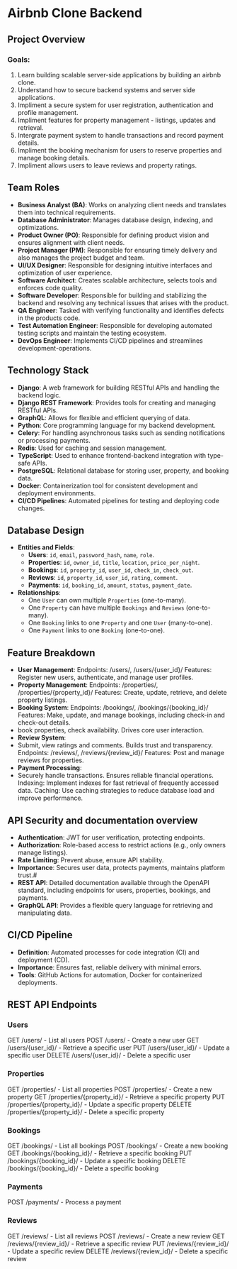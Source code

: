 # Airbnb Clone Backend

## Project Overview
### **Goals**:
1. Learn building scalable server-side applications by building an airbnb clone.
2. Understand how to secure backend systems and server side applications.
3. Impliment a secure system for user registration, authentication and profile management.
4. Impliment features for property management - listings, updates and retrieval.
5. Intergrate payment system to handle transactions and record payment details.
6. Impliment the booking mechanism for users to reserve properties and manage booking details.
7. Impliment allows users to leave reviews and property ratings.
     
## Team Roles
- **Business Analyst (BA)**: Works on analyzing client needs and  translates them into technical requirements.
- **Database Administrator**: Manages database design, indexing, and optimizations.
- **Product Owner (PO)**: Responsible for defining product vision and ensures alignment with client needs.
- **Project Manager (PM)**: Responsible for ensuring timely delivery and also manages the project budget and team.
- **UI/UX Designer**: Responsible for designing intuitive interfaces and optimization of user experience.
- **Software Architect**: Creates scalable architecture, selects tools and enforces code quality.
- **Software Developer**: Responsible for building and stabilizing the backend and resolving any technical issues that arises with the product.
- **QA Engineer**: Tasked with verifying functionality and identifies defects in the products code.
- **Test Automation Engineer**: Responsible for developing automated testing scripts and maintain the testing ecosystem.
- **DevOps Engineer**: Implements CI/CD pipelines and  streamlines development-operations.

## Technology Stack
- **Django**: A web framework for building RESTful APIs and handling the backend logic.
- **Django REST Framework**: Provides tools for creating and managing RESTful APIs.
- **GraphQL**: Allows for flexible and efficient querying of data.
- **Python**: Core programming language for my backend development.
- **Celery**: For handling asynchronous tasks such as sending notifications or processing payments.
- **Redis**: Used for caching and session management.
- **TypeScript**: Used to enhance frontend-backend integration with type-safe APIs.
- **PostgreSQL**: Relational database for storing user, property, and booking data.
- **Docker**: Containerization tool for consistent development and deployment environments.
- **CI/CD Pipelines**: Automated pipelines for testing and deploying code changes.

## Database Design
- **Entities and Fields**:
  - **Users**: `id`, `email`, `password_hash`, `name`, `role`.
  - **Properties**: `id`, `owner_id`, `title`, `location`, `price_per_night`.
  - **Bookings**: `id`, `property_id`, `user_id`, `check_in`, `check_out`.
  - **Reviews**: `id`, `property_id`, `user_id`, `rating`, `comment`.
  - **Payments**: `id`, `booking_id`, `amount`, `status`, `payment_date`.
- **Relationships**:
  - One `User` can own multiple `Properties` (one-to-many).
  - One `Property` can have multiple `Bookings` and `Reviews` (one-to-many).
  - One `Booking` links to one `Property` and one `User` (many-to-one).
  - One `Payment` links to one `Booking` (one-to-one).

## Feature Breakdown
- **User Management**:
  Endpoints: /users/, /users/{user_id}/
  Features: Register new users, authenticate, and manage user profiles.
- **Property Management**:
  Endpoints: /properties/, /properties/{property_id}/
  Features: Create, update, retrieve, and delete property listings.
- **Booking System**:
  Endpoints: /bookings/, /bookings/{booking_id}/
  Features: Make, update, and manage bookings, including check-in and check-out details.
- book properties, check availability. Drives core user interaction.
- **Review System**:
- Submit, view ratings and comments. Builds trust and transparency.
  Endpoints: /reviews/, /reviews/{review_id}/
  Features: Post and manage reviews for properties.
- **Payment Processing**:
- Securely handle transactions. Ensures reliable financial operations.
  Indexing: Implement indexes for fast retrieval of frequently accessed data.
  Caching: Use caching strategies to reduce database load and improve performance.

## API Security and documentation overview
- **Authentication**: JWT for user verification, protecting endpoints.
- **Authorization**: Role-based access to restrict actions (e.g., only owners manage listings).
- **Rate Limiting**: Prevent abuse, ensure API stability.
- **Importance**: Secures user data, protects payments, maintains platform trust.#
- **REST API**: Detailed documentation available through the OpenAPI standard, including endpoints for users, properties, bookings, and payments.
- **GraphQL API**: Provides a flexible query language for retrieving and manipulating data.

## CI/CD Pipeline
- **Definition**: Automated processes for code integration (CI) and deployment (CD).
- **Importance**: Ensures fast, reliable delivery with minimal errors.
- **Tools**: GitHub Actions for automation, Docker for containerized deployments.

## REST API Endpoints
### **Users**
GET /users/ - List all users
POST /users/ - Create a new user
GET /users/{user_id}/ - Retrieve a specific user
PUT /users/{user_id}/ - Update a specific user
DELETE /users/{user_id}/ - Delete a specific user

### **Properties**
GET /properties/ - List all properties
POST /properties/ - Create a new property
GET /properties/{property_id}/ - Retrieve a specific property
PUT /properties/{property_id}/ - Update a specific property
DELETE /properties/{property_id}/ - Delete a specific property

### **Bookings**
GET /bookings/ - List all bookings
POST /bookings/ - Create a new booking
GET /bookings/{booking_id}/ - Retrieve a specific booking
PUT /bookings/{booking_id}/ - Update a specific booking
DELETE /bookings/{booking_id}/ - Delete a specific booking

### **Payments**
POST /payments/ - Process a payment

### **Reviews**
GET /reviews/ - List all reviews
POST /reviews/ - Create a new review
GET /reviews/{review_id}/ - Retrieve a specific review
PUT /reviews/{review_id}/ - Update a specific review
DELETE /reviews/{review_id}/ - Delete a specific review
